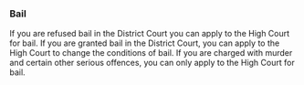 ###  Bail

If you are refused bail in the District Court you can apply to the High Court
for bail. If you are granted bail in the District Court, you can apply to the
High Court to change the conditions of bail. If you are charged with murder
and certain other serious offences, you can only apply to the High Court for
bail.
